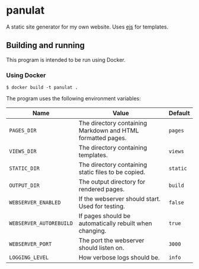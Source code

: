# panulat
A static site generator for my own website. Uses 
[ejs](https://ejs.co/) for templates.

## Building and running

This program is intended to be run using Docker.

### Using Docker
```
$ docker build -t panulat .
```

The program uses the following environment variables:

| Name                    | Value                                                       | Default  |
|-------------------------|-------------------------------------------------------------|----------|
| `PAGES_DIR`             | The directory containing Markdown and HTML formatted pages. | `pages`  |
| `VIEWS_DIR`             | The directory containing templates.                         | `views`  |
| `STATIC_DIR`            | The directory containing static files to be copied.         | `static` |
| `OUTPUT_DIR`            | The output directory for rendered pages.                    | `build`  |
| `WEBSERVER_ENABLED`     | If the webserver should start. Used for testing.            | `false`  |
| `WEBSERVER_AUTOREBUILD` | If pages should be automatically rebuilt when changing.     | `true`   |
| `WEBSERVER_PORT`        | The port the webserver should listen on.                    | `3000`   |
| `LOGGING_LEVEL`         | How verbose logs should be.                                 | `info`   |
